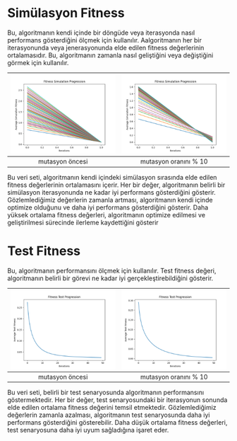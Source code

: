 # Simülasyon Fitness

Bu, algoritmanın kendi içinde bir döngüde veya iterasyonda nasıl performans gösterdiğini ölçmek için kullanılır.
Aalgoritmanın her bir iterasyonunda veya jenerasyonunda elde edilen fitness değerlerinin ortalamasıdır.
Bu, algoritmanın zamanla nasıl geliştiğini veya değiştiğini görmek için kullanılır.

| ![simulation-fitness](simulation-fitness.png) | ![simulation-fitness-2](simulation-fitness-2.png) |
|:---:|:---:|
| mutasyon öncesi  | mutasyon oranını % 10 |

Bu veri seti, algoritmanın kendi içindeki simülasyon sırasında elde edilen fitness değerlerinin ortalamasını içerir.
Her bir değer, algoritmanın belirli bir simülasyon iterasyonunda ne kadar iyi performans gösterdiğini gösterir.
Gözlemlediğimiz değerlerin zamanla artması, algoritmanın kendi içinde optimize olduğunu ve daha iyi performans gösterdiğini gösterir. Daha yüksek ortalama fitness değerleri, algoritmanın optimize edilmesi ve geliştirilmesi sürecinde ilerleme kaydettiğini gösterir

# Test Fitness

Bu, algoritmanın performansını ölçmek için kullanılır.
Test fitness değeri, algoritmanın belirli bir görevi ne kadar iyi gerçekleştirebildiğini gösterir.

| ![test-fitness](test-fitness.png) | ![test-fitness-2](test-fitness-2.png) |
|:---:|:---:|
| mutasyon öncesi  | mutasyon oranını % 10 |

Bu veri seti, belirli bir test senaryosunda algoritmanın performansını göstermektedir.
Her bir değer, test senaryosundaki bir iterasyonun sonunda elde edilen ortalama fitness değerini temsil etmektedir.
Gözlemlediğimiz değerlerin zamanla azalması, algoritmanın test senaryosunda daha iyi performans gösterdiğini gösterebilir. Daha düşük ortalama fitness değerleri, test senaryosuna daha iyi uyum sağladığına işaret eder.
